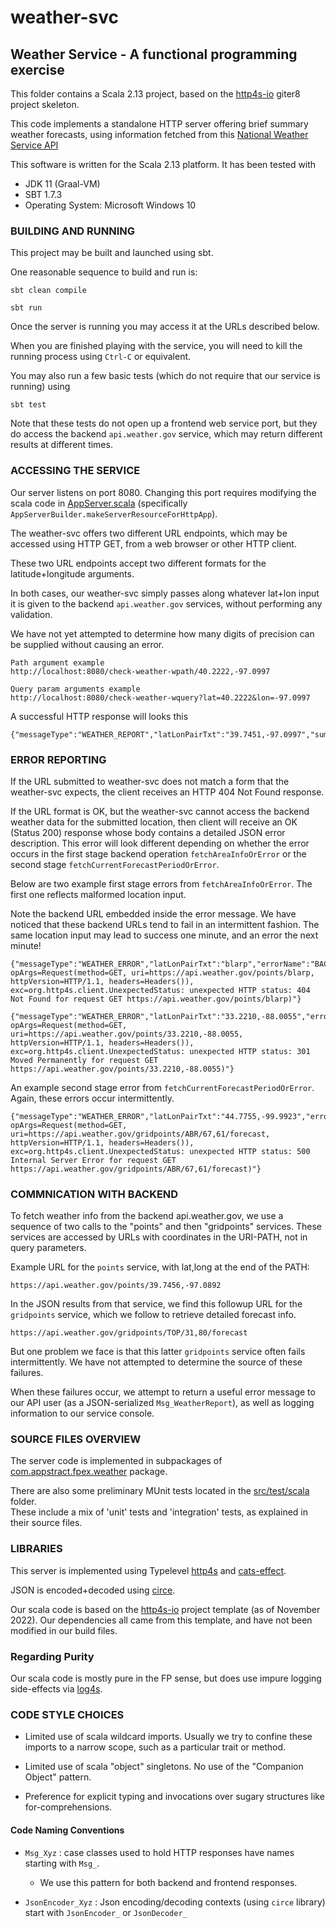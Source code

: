 # weather-svc

## Weather Service - A functional programming exercise

This folder contains a Scala 2.13 project, based on the [http4s-io](https://github.com/http4s/http4s-io.g8) giter8 project skeleton.

This code implements a standalone HTTP server offering brief summary weather forecasts, using information fetched from this 
[National Weather Service API](https://www.weather.gov/documentation/services-web-api) 

This software is written for the Scala 2.13 platform.  It has been tested with
 * JDK 11 (Graal-VM)
 * SBT 1.7.3
 * Operating System:  Microsoft Windows 10

### BUILDING AND RUNNING

This project may be built and launched using sbt.

One reasonable sequence to build and run is:

`sbt clean compile`

`sbt run`

Once the server is running you may access it at the URLs described below.

When you are finished playing with the service, you will need to kill the running process using `Ctrl-C` or equivalent.

You may also run a few basic tests (which do not require that our service is running) using

`sbt test`

Note that these tests do not open up a frontend web service port, but they do access the backend `api.weather.gov` service, which may return different results at different times.

### ACCESSING THE SERVICE

Our server listens on port 8080.  Changing this port requires modifying the scala code in 
[AppServer.scala](./src/main/scala/com/appstract/fpex/weather/AppServer.scala) (specifically `AppServerBuilder.makeServerResourceForHttpApp`).

The weather-svc offers two different URL endpoints, which may be accessed using HTTP GET, from a web browser or other HTTP client.

These two URL endpoints accept two different formats for the latitude+longitude arguments.

In both cases, our weather-svc simply passes along whatever lat+lon input it is given to the backend `api.weather.gov` services,
without performing any validation.

We have not yet attempted to determine how many digits of precision can be supplied without causing an error.

    Path argument example
    http://localhost:8080/check-weather-wpath/40.2222,-97.0997

    Query param arguments example
    http://localhost:8080/check-weather-wquery?lat=40.2222&lon=-97.0997

A successful HTTP response will looks this
    
    {"messageType":"WEATHER_REPORT","latLonPairTxt":"39.7451,-97.0997","summary":"Sunny","temperatureDescription":"cold"}


### ERROR REPORTING

If the URL submitted to weather-svc does not match a form that the weather-svc expects, the client receives an HTTP 404 Not Found response.

If the URL format is OK, but the weather-svc cannot access the backend weather data for the submitted location, then client will receive an OK (Status 200) response whose body contains a detailed JSON error description. This error will look different depending on whether the error occurs in the first stage backend operation `fetchAreaInfoOrError` or the second stage `fetchCurrentForecastPeriodOrError`.

Below are two example first stage errors from `fetchAreaInfoOrError`.
The first one reflects malformed location input. 

Note the backend URL embedded inside the error message.  We have noticed that these backend URLs tend to fail in an intermittent fashion.
The same location input may lead to success one minute, and an error the next minute!

    {"messageType":"WEATHER_ERROR","latLonPairTxt":"blarp","errorName":"BACKEND_ERR","errorInfo":"BackendError(opName=fetchAreaInfoOrError, opArgs=Request(method=GET, uri=https://api.weather.gov/points/blarp, httpVersion=HTTP/1.1, headers=Headers()), exc=org.http4s.client.UnexpectedStatus: unexpected HTTP status: 404 Not Found for request GET https://api.weather.gov/points/blarp)"}

    {"messageType":"WEATHER_ERROR","latLonPairTxt":"33.2210,-88.0055","errorName":"BACKEND_ERR","errorInfo":"BackendError(opName=fetchAreaInfoOrError, opArgs=Request(method=GET, uri=https://api.weather.gov/points/33.2210,-88.0055, httpVersion=HTTP/1.1, headers=Headers()), exc=org.http4s.client.UnexpectedStatus: unexpected HTTP status: 301 Moved Permanently for request GET https://api.weather.gov/points/33.2210,-88.0055)"}

An example second stage error from `fetchCurrentForecastPeriodOrError`.  Again, these errors occur intermittently.

    {"messageType":"WEATHER_ERROR","latLonPairTxt":"44.7755,-99.9923","errorName":"BACKEND_ERR","errorInfo":"BackendError(opName=fetchCurrentForecastPeriodOrError, opArgs=Request(method=GET, uri=https://api.weather.gov/gridpoints/ABR/67,61/forecast, httpVersion=HTTP/1.1, headers=Headers()), exc=org.http4s.client.UnexpectedStatus: unexpected HTTP status: 500 Internal Server Error for request GET https://api.weather.gov/gridpoints/ABR/67,61/forecast)"}

### COMMNICATION WITH BACKEND

To fetch weather info from the backend api.weather.gov, we use a sequence of two calls
to the "points" and then "gridpoints" services.  These services are accessed by URLs
with coordinates in the URI-PATH, not in query parameters.

Example URL for the `points` service, with lat,long at the end of the PATH:

    https://api.weather.gov/points/39.7456,-97.0892

In the JSON results from that service, we find this followup URL for the `gridpoints` service, which we follow to retrieve detailed forecast info.

    https://api.weather.gov/gridpoints/TOP/31,80/forecast

But one problem we face is that this latter `gridpoints` service often fails intermittently.  We have not attempted to determine the source of these failures.

When these failures occur, we attempt to return a useful error message to our API user (as a JSON-serialized `Msg_WeatherReport`), 
as well as logging information to our service console.

### SOURCE FILES OVERVIEW

The server code is implemented in subpackages of [com.appstract.fpex.weather](src/main/scala/com/appstract/fpex/weather) package.

There are also some preliminary MUnit tests located in the [src/test/scala](src/test/scala/com/appstract/fpex/weather) folder.  
These include a mix of 'unit' tests and 'integration' tests, as explained in their source files.


### LIBRARIES 

This server is implemented using Typelevel [http4s](https://http4s.org/) and [cats-effect](https://typelevel.org/cats-effect/).

JSON is encoded+decoded using [circe](https://circe.github.io/circe/).

Our scala code is based on the [http4s-io](https://github.com/http4s/http4s-io.g8) project template (as of November 2022).
Our dependencies all came from this template, and have not been modified in our build files.

### Regarding Purity

Our scala code is mostly pure in the FP sense, but does use impure logging side-effects via [log4s](https://github.com/Log4s/log4s).

### CODE STYLE CHOICES

 * Limited use of scala wildcard imports.  Usually we try to confine these imports to a narrow scope, such as a particular trait or method.

 * Limited use of scala "object" singletons.  No use of the "Companion Object" pattern.

 * Preference for explicit typing and invocations over sugary structures like for-comprehensions.  

#### Code Naming Conventions

 * `Msg_Xyz` : case classes used to hold HTTP responses have names starting with `Msg_`.  
   * We use this pattern for both backend and frontend responses.

 * `JsonEncoder_Xyz` : Json encoding/decoding contexts (using `circe` library) start with `JsonEncoder_` or `JsonDecoder_`
